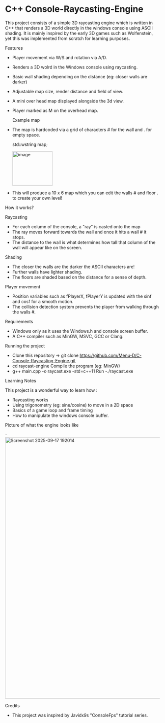 # C++ Console-Raycasting-Engine

This project consists of a simple 3D raycasting engine which is written in C++ that renders a 3D world directly in the windows console using ASCII shading. It is mainly inspired by the early 3D games such as Wolfenstein, yet this was implemented from scratch for learning purposes. 

  Features
- Player movement via W/S and rotation via A/D.
- Renders a 3D wolrd in the Windows console using raycasting. 
- Basic wall shading depending on the distance (eg: closer walls are darker)
- Adjustable map size, render distance and field of view.
- A mini over head map displayed alongside the 3d view.
- Player marked as M on the overhead map.

  Example map
- The map is hardcoded via a grid of characters # for the wall and . for empty space.

  std::wstring map;

  <img width="130" height="112" alt="image" src="https://github.com/user-attachments/assets/cb79d80d-285d-4aa9-9790-041f37f1ac30" />


- This will produce a 10 x 6 map which you can edit the walls # and floor . to create your own level!

How it works? 

Raycasting 
- For each column of the console, a "ray" is casted onto the map
- The ray moves forward towards the wall and once it hits a wall # it stops.
- The distance to the wall is what determines how tall that column of the wall will appear like on the screen.

Shading 
- The closer the walls are the darker the ASCII characters are!
- Further walls have lighter shading.
- The floors are shaded based on the distance for a sense of depth.

Player movement
- Position variables such as fPlayerX, fPlayerY is updated with the sinf and cosf for a smooth motion.
- The collision detection system prevents the player from walking through the walls #.

Requirements 
- Windows only as it uses the Windows.h and console screen buffer.
- A C++ compiler such as MinGW, MSVC, GCC or Clang.

Running the project 
- Clone this repository -> git clone https://github.com/Menu-D/C-Console-Raycasting-Engine.git
- cd raycast-engine
Compile the program (eg: MinGW)
- g++ main.cpp -o raycast.exe -std=c++11
Run
-./raycast.exe

Learning Notes 

This project is a wonderful way to learn how :
- Raycasting works
- Using trigonometry (eg: sine/cosine) to move in a 2D space
- Basics of a game loop and frame timing
- How to manipulate the windows console buffer.

Picture of what the engine looks like 

-<img width="1111" height="849" alt="Screenshot 2025-09-17 192014" src="https://github.com/user-attachments/assets/94669875-b5c7-4297-8ddc-35a45565a7bc" />





Credits 
- This project was inspired by Javidx9s "ConsoleFps" tutorial series. 
